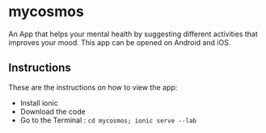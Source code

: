 # mycosmos
An App that helps your mental health by suggesting different activities that improves your mood. This app can be opened on Android and iOS.

## Instructions 

These are the instructions on how to view the app:

* Install ionic 
* Download the code 
* Go to the Terminal : `cd mycosmos; ionic serve --lab`  
